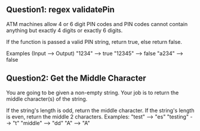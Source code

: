 ## Question1: regex validatePin

ATM machines allow 4 or 6 digit PIN codes and PIN codes cannot contain anything but exactly 4 digits or exactly 6 digits.

If the function is passed a valid PIN string, return true, else return false.

Examples (Input --> Output)
"1234" --> true
"12345" --> false
"a234" --> false

## Question2: Get the Middle Character

You are going to be given a non-empty string. Your job is to return the middle character(s) of the string.

If the string's length is odd, return the middle character.
If the string's length is even, return the middle 2 characters.
Examples:
"test" --> "es"
"testing" --> "t"
"middle" --> "dd"
"A" --> "A"
